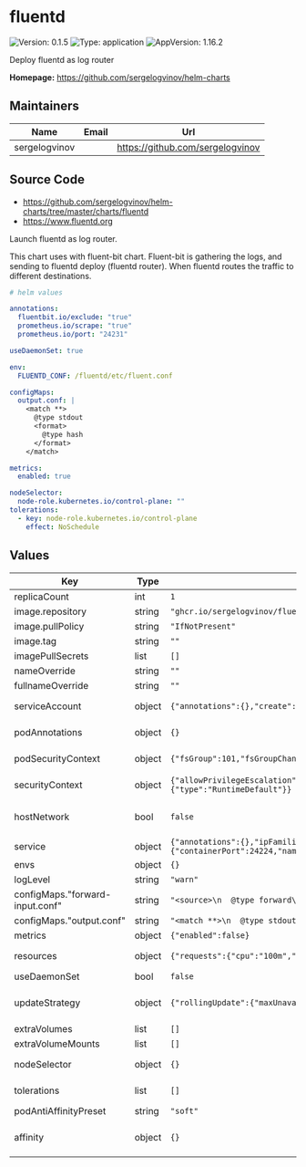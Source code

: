 # fluentd

![Version: 0.1.5](https://img.shields.io/badge/Version-0.1.5-informational?style=flat-square) ![Type: application](https://img.shields.io/badge/Type-application-informational?style=flat-square) ![AppVersion: 1.16.2](https://img.shields.io/badge/AppVersion-1.16.2-informational?style=flat-square)

Deploy fluentd as log router

**Homepage:** <https://github.com/sergelogvinov/helm-charts>

## Maintainers

| Name | Email | Url |
| ---- | ------ | --- |
| sergelogvinov |  | <https://github.com/sergelogvinov> |

## Source Code

* <https://github.com/sergelogvinov/helm-charts/tree/master/charts/fluentd>
* <https://www.fluentd.org>

Launch fluentd as log router.

This chart uses with fluent-bit chart.
Fluent-bit is gathering the logs, and sending to fluentd deploy (fluentd router).
When fluentd routes the traffic to different destinations.

```yaml
# helm values

annotations:
  fluentbit.io/exclude: "true"
  prometheus.io/scrape: "true"
  prometheus.io/port: "24231"

useDaemonSet: true

env:
  FLUENTD_CONF: /fluentd/etc/fluent.conf

configMaps:
  output.conf: |
    <match **>
      @type stdout
      <format>
        @type hash
      </format>
    </match>

metrics:
  enabled: true

nodeSelector:
  node-role.kubernetes.io/control-plane: ""
tolerations:
  - key: node-role.kubernetes.io/control-plane
    effect: NoSchedule
```

## Values

| Key | Type | Default | Description |
|-----|------|---------|-------------|
| replicaCount | int | `1` |  |
| image.repository | string | `"ghcr.io/sergelogvinov/fluentd"` |  |
| image.pullPolicy | string | `"IfNotPresent"` |  |
| image.tag | string | `""` |  |
| imagePullSecrets | list | `[]` |  |
| nameOverride | string | `""` |  |
| fullnameOverride | string | `""` |  |
| serviceAccount | object | `{"annotations":{},"create":true,"name":""}` | Pods Service Account. ref: https://kubernetes.io/docs/tasks/configure-pod-container/configure-service-account/ |
| podAnnotations | object | `{}` | Annotations for pod. ref: https://kubernetes.io/docs/concepts/overview/working-with-objects/annotations/ |
| podSecurityContext | object | `{"fsGroup":101,"fsGroupChangePolicy":"OnRootMismatch","runAsGroup":101,"runAsNonRoot":true,"runAsUser":100}` | Pod Security Context. ref: https://kubernetes.io/docs/tasks/configure-pod-container/security-context/#set-the-security-context-for-a-pod |
| securityContext | object | `{"allowPrivilegeEscalation":false,"capabilities":{"drop":["ALL"]},"seccompProfile":{"type":"RuntimeDefault"}}` | Container Security Context. ref: https://kubernetes.io/docs/tasks/configure-pod-container/security-context/#set-the-security-context-for-a-pod |
| hostNetwork | bool | `false` | Use host's network namespace. ref: https://kubernetes.io/docs/concepts/policy/pod-security-policy/#host-namespaces |
| service | object | `{"annotations":{},"ipFamilies":["IPv4"],"ports":[{"containerPort":24224,"name":"fluentd","protocol":"TCP"},{"containerPort":24224,"name":"heartbeat","protocol":"UDP"}],"type":"ClusterIP"}` | Service parameters ref: https://kubernetes.io/docs/user-guide/services/ |
| envs | object | `{}` | Deployment env, example: `FLUENTD_CONF: /fluentd/etc/fluent.conf` |
| logLevel | string | `"warn"` |  |
| configMaps."forward-input.conf" | string | `"<source>\n  @type forward\n  port 24224\n  bind 0.0.0.0\n</source>\n"` | Input rules |
| configMaps."output.conf" | string | `"<match **>\n  @type stdout\n</match>\n"` | Output rules |
| metrics | object | `{"enabled":false}` | Expose prometheus metrics |
| resources | object | `{"requests":{"cpu":"100m","memory":"128Mi"}}` | Resource requests and limits. ref: https://kubernetes.io/docs/user-guide/compute-resources/ |
| useDaemonSet | bool | `false` | Use a daemonset instead of a deployment |
| updateStrategy | object | `{"rollingUpdate":{"maxUnavailable":1},"type":"RollingUpdate"}` | Pod deployment update stategy type. ref: https://kubernetes.io/docs/concepts/workloads/controllers/deployment/#updating-a-deployment |
| extraVolumes | list | `[]` |  |
| extraVolumeMounts | list | `[]` |  |
| nodeSelector | object | `{}` | Node labels for pod assignment. ref: https://kubernetes.io/docs/user-guide/node-selection/ |
| tolerations | list | `[]` | Tolerations for pod assignment. ref: https://kubernetes.io/docs/concepts/configuration/taint-and-toleration/ |
| podAntiAffinityPreset | string | `"soft"` | Pod Anti Affinity soft/hard |
| affinity | object | `{}` | Affinity for pod assignment. ref: https://kubernetes.io/docs/concepts/configuration/assign-pod-node/#affinity-and-anti-affinity |
